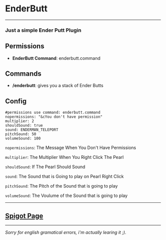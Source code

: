 EnderButt
=========

* * *

### Just a simple Ender Putt Plugin

  

Permissions
-----------

*   **EnderButt Command**: enderbutt.command

  

Commands
--------

*   **/enderbutt**: gives you a stack of Ender Butts

  

Config
------
~~~
#permissions use command: enderbutt.command
nopermissions: "&cYou don't have permission"
multiplier: 2
shouldSound: true
sound: ENDERMAN_TELEPORT
pitchSound: 50
volumeSound: 100
~~~

`nopermissions`: The Message When You Don't Have Permissions 
  
`multiplier`: The Multiplier When You Right Click The Pearl  
  
`shouldSound`: If The Pearl Should Sound  
  
`sound`: The Sound that is Going to play on Pearl Right Click 
  
`pitchSound`: The Pitch of the Sound that is going to play  
  
`volumeSound`: The Voulume of the Sound that is going to play  
  
---
## [**Spigot Page**](https://www.spigotmc.org/resources/ender-butt.95453/)
- - -
*Sorry for english gramatical errors, i'm actually learing it ;).*
